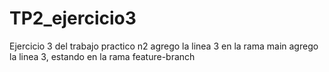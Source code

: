 # TP2_ejercicio3
Ejercicio 3 del trabajo practico n2
agrego la linea 3 en la rama main
agrego la linea 3, estando en la rama feature-branch